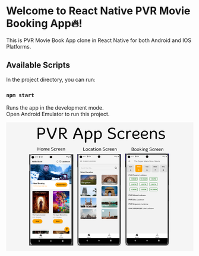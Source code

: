 # Welcome to React Native PVR Movie Booking App🔥!

This is PVR Movie Book App clone in React Native for both Android and IOS  Platforms.

## Available Scripts
In the project directory, you can run:
### `npm start`

Runs the app in the development mode.\
Open Android Emulator to run this project.


<div  align="center"  id="top">
<img  src="./Pvr-App.png"  alt="Pvr Clone" />
</div>
